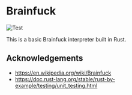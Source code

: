 # Brainfuck

![Test](https://github.com/chornsby/brainfuck/workflows/Test/badge.svg)

This is a basic Brainfuck interpreter built in Rust.

## Acknowledgements

- https://en.wikipedia.org/wiki/Brainfuck
- https://doc.rust-lang.org/stable/rust-by-example/testing/unit_testing.html
